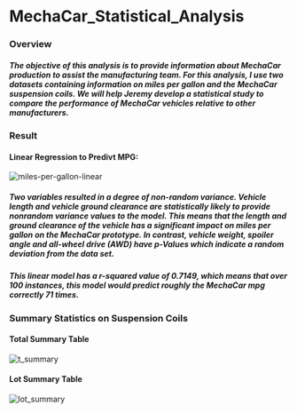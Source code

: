# MechaCar_Statistical_Analysis

### Overview

##### The objective of this analysis is to provide information about MechaCar production to assist the manufacturing team. For this analysis, I use two datasets containing information on miles per gallon and the MechaCar suspension coils. We will help Jeremy develop a statistical study to compare the performance of MechaCar vehicles relative to other manufacturers.

### Result

#### Linear Regression to Predivt MPG:

![miles-per-gallon-linear](https://user-images.githubusercontent.com/101905587/190862438-79eb7e80-a46b-496c-ab65-9e2224f9ede0.png)

##### Two variables resulted in a degree of non-random variance. Vehicle length and vehicle ground clearance are statistically likely to provide nonrandom variance values to the model. This means that the length and ground clearance of the vehicle has a significant impact on miles per gallon on the MechaCar prototype. In contrast, vehicle weight, spoiler angle and all-wheel drive (AWD) have p-Values which indicate a random deviation from the data set.

##### This linear model has a r-squared value of 0.7149, which means that over 100 instances, this model would predict roughly the MechaCar mpg correctly 71 times.

### Summary Statistics on Suspension Coils

#### Total Summary Table

![t_summary](https://user-images.githubusercontent.com/101905587/190863291-88aa167f-9c04-4f49-8f4b-2ea386c59aa2.png)

#### Lot Summary Table

![lot_summary](https://user-images.githubusercontent.com/101905587/190863274-11bc6e50-b786-40c9-8849-1c1e4a7e675c.png)

##### 
